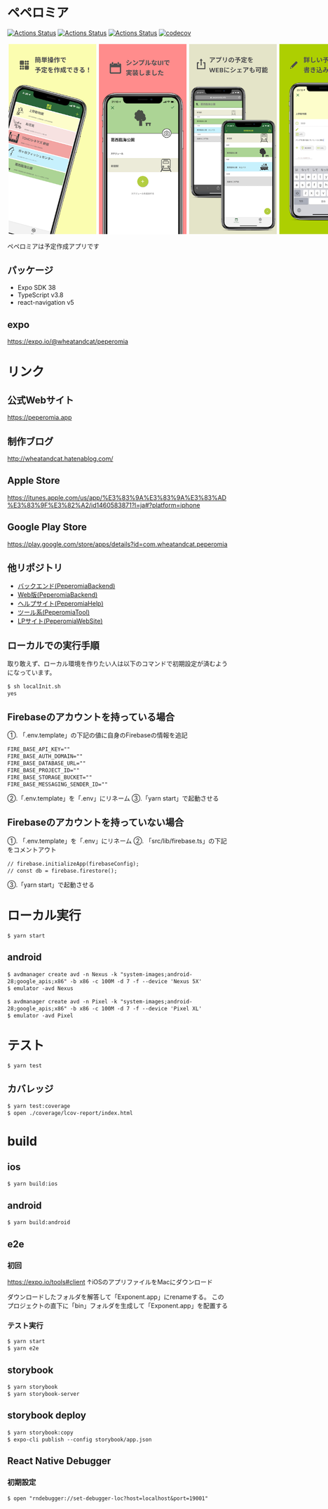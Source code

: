 # ペペロミア

[![Actions Status](https://github.com/wheatandcat/Peperomia/workflows/jest/badge.svg)](https://github.com/wheatandcat/Peperomia/actions)
[![Actions Status](https://github.com/wheatandcat/Peperomia/workflows/lint/badge.svg)](https://github.com/wheatandcat/Peperomia/actions)
[![Actions Status](https://github.com/wheatandcat/Peperomia/workflows/tsc/badge.svg)](https://github.com/wheatandcat/Peperomia/actions)
[![codecov](https://codecov.io/gh/wheatandcat/Peperomia/branch/master/graph/badge.svg)](https://codecov.io/gh/wheatandcat/Peperomia)

<div style="display:flex">
    <img src="./doc/thumbnail/iphoneX_1.png" width="200" style="padding:3px"/>
    <img src="./doc/thumbnail/iphoneX_2.png" width="200" style="padding:3px"/>
    <img src="./doc/thumbnail/iphoneX_3.png" width="200" style="padding:3px"/>
    <img src="./doc/thumbnail/iphoneX_4.png" width="200" style="padding:3px"/>
    <img src="./doc/thumbnail/iphoneX_5.png" width="200" style="padding:3px"/>
</div>

ペペロミアは予定作成アプリです

## パッケージ
 - Expo SDK 38
 - TypeScript v3.8
 - react-navigation v5

## expo

https://expo.io/@wheatandcat/peperomia


# リンク

## 公式Webサイト
https://peperomia.app

## 制作ブログ
http://wheatandcat.hatenablog.com/

## Apple Store
https://itunes.apple.com/us/app/%E3%83%9A%E3%83%9A%E3%83%AD%E3%83%9F%E3%82%A2/id1460583871?l=ja#?platform=iphone

## Google Play Store
https://play.google.com/store/apps/details?id=com.wheatandcat.peperomia


## 他リポジトリ
 - [バックエンド(PeperomiaBackend)](https://github.com/wheatandcat/PeperomiaBackend)
 - [Web版(PeperomiaBackend)](https://github.com/wheatandcat/PeperomiaWeb)
 - [ヘルプサイト(PeperomiaHelp)](https://github.com/wheatandcat/PeperomiaHelp)
 - [ツール系(PeperomiaTool)](https://github.com/wheatandcat/PeperomiaTool)
 - [LPサイト(PeperomiaWebSite)](https://github.com/wheatandcat/PeperomiaWebSite)

## ローカルでの実行手順

取り敢えず、ローカル環境を作りたい人は以下のコマンドで初期設定が済むようになっています。

```
$ sh localInit.sh
yes
```

## Firebaseのアカウントを持っている場合
①. 「.env.template」の下記の値に自身のFirebaseの情報を追記

```
FIRE_BASE_API_KEY=""
FIRE_BASE_AUTH_DOMAIN=""
FIRE_BASE_DATABASE_URL=""
FIRE_BASE_PROJECT_ID=""
FIRE_BASE_STORAGE_BUCKET=""
FIRE_BASE_MESSAGING_SENDER_ID=""
```

②.「.env.template」を「.env」にリネーム
③.「yarn start」で起動させる

## Firebaseのアカウントを持っていない場合
①. 「.env.template」を「.env」にリネーム
②. 「src/lib/firebase.ts」の下記をコメントアウト

```
// firebase.initializeApp(firebaseConfig);
// const db = firebase.firestore();
```
③.「yarn start」で起動させる

# ローカル実行

```
$ yarn start
```

## android

```
$ avdmanager create avd -n Nexus -k "system-images;android-28;google_apis;x86" -b x86 -c 100M -d 7 -f --device 'Nexus 5X'
$ emulator -avd Nexus
```

```
$ avdmanager create avd -n Pixel -k "system-images;android-28;google_apis;x86" -b x86 -c 100M -d 7 -f --device 'Pixel XL'
$ emulator -avd Pixel
```

# テスト

```
$ yarn test
```

## カバレッジ

```
$ yarn test:coverage
$ open ./coverage/lcov-report/index.html
```



# build

## ios

```
$ yarn build:ios
```

## android


```
$ yarn build:android
```


## e2e

### 初回
https://expo.io/tools#client
↑iOSのアプリファイルをMacにダウンロード

ダウンロードしたフォルダを解答して「Exponent.app」にrenameする。
このプロジェクトの直下に「bin」フォルダを生成して「Exponent.app」を配置する


### テスト実行

```
$ yarn start
$ yarn e2e
```



## storybook 

```
$ yarn storybook 
$ yarn storybook-server
```


## storybook deploy 

```
$ yarn storybook:copy
$ expo-cli publish --config storybook/app.json
```

## React Native Debugger

### 初期設定

```
$ open "rndebugger://set-debugger-loc?host=localhost&port=19001"
```

